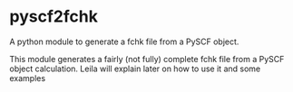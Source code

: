 # pyscf2fchk
A python module to generate a fchk file from a PySCF object.

This module generates a fairly (not fully) complete fchk file from a PySCF object calculation. Leila will explain later on how to use it and some examples

